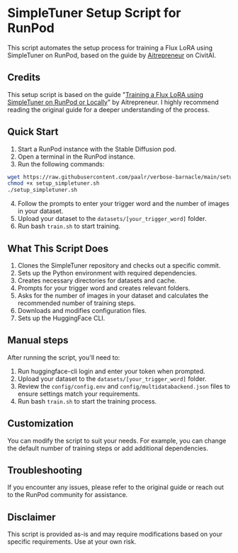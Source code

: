 # SimpleTuner Setup Script for RunPod

This script automates the setup process for training a Flux LoRA using SimpleTuner on RunPod, based on the guide by [Aitrepreneur](https://civitai.com/user/Aitrepreneur) on CivitAI.

## Credits

This setup script is based on the guide "[Training a Flux LoRA using SimpleTuner on RunPod or Locally](https://civitai.com/articles/6678/training-a-flux-lora-using-simpletuner-on-runpod-or-locally)" by Aitrepreneur. I highly recommend reading the original guide for a deeper understanding of the process.

## Quick Start

1. Start a RunPod instance with the Stable Diffusion pod.
2. Open a terminal in the RunPod instance.
3. Run the following commands:

```bash
wget https://raw.githubusercontent.com/paalr/verbose-barnacle/main/setup_simpletuner.sh
chmod +x setup_simpletuner.sh
./setup_simpletuner.sh
```
4. Follow the prompts to enter your trigger word and the number of images in your dataset.
5. Upload your dataset to the `datasets/[your_trigger_word]` folder.
6. Run bash `train.sh` to start training.

## What This Script Does
1. Clones the SimpleTuner repository and checks out a specific commit.
2. Sets up the Python environment with required dependencies.
3. Creates necessary directories for datasets and cache.
4. Prompts for your trigger word and creates relevant folders.
5. Asks for the number of images in your dataset and calculates the recommended number of training steps.
6. Downloads and modifies configuration files.
7. Sets up the HuggingFace CLI.

## Manual steps
After running the script, you'll need to:
1. Run huggingface-cli login and enter your token when prompted.
2. Upload your dataset to the `datasets/[your_trigger_word]` folder.
3. Review the `config/config.env` and `config/multidatabackend.json` files to ensure settings match your requirements.
4. Run bash `train.sh` to start the training process.

## Customization
You can modify the script to suit your needs. For example, you can change the default number of training steps or add additional dependencies.

## Troubleshooting
If you encounter any issues, please refer to the original guide or reach out to the RunPod community for assistance.

## Disclaimer
This script is provided as-is and may require modifications based on your specific requirements. Use at your own risk.